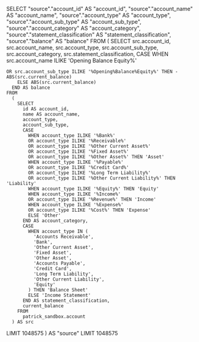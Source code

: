 SELECT
  "source"."account_id" AS "account_id",
  "source"."account_name" AS "account_name",
  "source"."account_type" AS "account_type",
  "source"."account_sub_type" AS "account_sub_type",
  "source"."account_category" AS "account_category",
  "source"."statement_classification" AS "statement_classification",
  "source"."balance" AS "balance"
FROM
  (
    SELECT
      src.account_id,
      src.account_name,
      src.account_type,
      src.account_sub_type,
      src.account_category,
      src.statement_classification,
      CASE
        WHEN src.account_name ILIKE 'Opening Balance Equity%'
       
    OR src.account_sub_type ILIKE '%Opening%Balance%Equity%' THEN - ABS(src.current_balance)
        ELSE ABS(src.current_balance)
      END AS balance
    FROM
      (
        SELECT
          id AS account_id,
          name AS account_name,
          account_type,
          account_sub_type,
          CASE
            WHEN account_type ILIKE '%Bank%'
            OR account_type ILIKE '%Receivable%'
            OR account_type ILIKE '%Other Current Asset%'
            OR account_type ILIKE '%Fixed Asset%'
            OR account_type ILIKE '%Other Asset%' THEN 'Asset'
            WHEN account_type ILIKE '%Payable%'
            OR account_type ILIKE '%Credit Card%'
            OR account_type ILIKE '%Long Term Liability%'
            OR account_type ILIKE '%Other Current Liability%' THEN 'Liability'
            WHEN account_type ILIKE '%Equity%' THEN 'Equity'
            WHEN account_type ILIKE '%Income%'
            OR account_type ILIKE '%Revenue%' THEN 'Income'
            WHEN account_type ILIKE '%Expense%'
            OR account_type ILIKE '%Cost%' THEN 'Expense'
            ELSE 'Other'
          END AS account_category,
          CASE
            WHEN account_type IN (
              'Accounts Receivable',
              'Bank',
              'Other Current Asset',
              'Fixed Asset',
              'Other Asset',
              'Accounts Payable',
              'Credit Card',
              'Long Term Liability',
              'Other Current Liability',
              'Equity'
            ) THEN 'Balance Sheet'
            ELSE 'Income Statement'
          END AS statement_classification,
          current_balance
        FROM
          patrick_sandbox.account
      ) AS src
   
LIMIT
      1048575
  ) AS "source"
LIMIT
  1048575